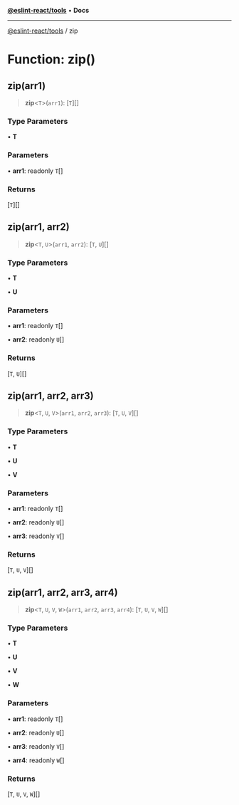 [**@eslint-react/tools**](../README.md) • **Docs**

***

[@eslint-react/tools](../README.md) / zip

# Function: zip()

## zip(arr1)

> **zip**\<`T`\>(`arr1`): [`T`][]

### Type Parameters

• **T**

### Parameters

• **arr1**: readonly `T`[]

### Returns

[`T`][]

## zip(arr1, arr2)

> **zip**\<`T`, `U`\>(`arr1`, `arr2`): [`T`, `U`][]

### Type Parameters

• **T**

• **U**

### Parameters

• **arr1**: readonly `T`[]

• **arr2**: readonly `U`[]

### Returns

[`T`, `U`][]

## zip(arr1, arr2, arr3)

> **zip**\<`T`, `U`, `V`\>(`arr1`, `arr2`, `arr3`): [`T`, `U`, `V`][]

### Type Parameters

• **T**

• **U**

• **V**

### Parameters

• **arr1**: readonly `T`[]

• **arr2**: readonly `U`[]

• **arr3**: readonly `V`[]

### Returns

[`T`, `U`, `V`][]

## zip(arr1, arr2, arr3, arr4)

> **zip**\<`T`, `U`, `V`, `W`\>(`arr1`, `arr2`, `arr3`, `arr4`): [`T`, `U`, `V`, `W`][]

### Type Parameters

• **T**

• **U**

• **V**

• **W**

### Parameters

• **arr1**: readonly `T`[]

• **arr2**: readonly `U`[]

• **arr3**: readonly `V`[]

• **arr4**: readonly `W`[]

### Returns

[`T`, `U`, `V`, `W`][]
